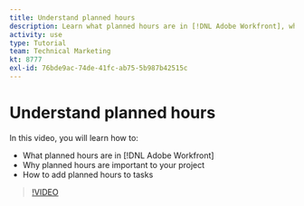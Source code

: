 ```yaml
---
title: Understand planned hours
description: Learn what planned hours are in [!DNL Adobe Workfront], why planned hours are important to your project, and how to add planned hours to tasks.
activity: use
type: Tutorial
team: Technical Marketing
kt: 8777
exl-id: 76bde9ac-74de-41fc-ab75-5b987b42515c
---
```

# Understand planned hours

In this video, you will learn how to:

* What planned hours are in [!DNL Adobe Workfront]
* Why planned hours are important to your project
* How to add planned hours to tasks

>[!VIDEO](https://video.tv.adobe.com/v/335090/?quality=12)


<!---
learn more urls:
Overview of task duration and duration type
Planned hours overview
--->
